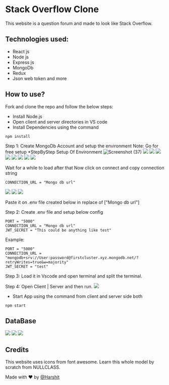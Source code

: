# Stack Overflow Clone

This website is a question forum and made to look like Stack Overflow.

## Technologies used:

- React js
- Node js
- Express js
- MongoDb
- Redux
- Json web token and more

## How to use?

Fork and clone the repo and follow the below steps:

- Install Node.js
- Open client and server directories in VS code
- Install Dependencies using the command

```
npm install
```

Step 1:
Create MongoDb Account and setup the environment
    Note: Go for free setup
*StepByStep Setup Of Environment
![Screenshot (37)](../Screenshots/3.png)
<img src="https://github.com/Harshitjoc/StackOverflow-Clone/blob/main/Screenshots/3.png">
<img src="https://github.com/Harshitjoc/StackOverflow-Clone/blob/main/Screenshots/4.png">
<img src="https://github.com/Harshitjoc/StackOverflow-Clone/blob/main/Screenshots/5.png">
<img src="https://github.com/Harshitjoc/StackOverflow-Clone/blob/main/Screenshots/6.png">
<img src="https://github.com/Harshitjoc/StackOverflow-Clone/blob/main/Screenshots/7.png">
<img src="https://github.com/Harshitjoc/StackOverflow-Clone/blob/main/Screenshots/8.png">
<img src="https://github.com/Harshitjoc/StackOverflow-Clone/blob/main/Screenshots/9.png">
<img src="https://github.com/Harshitjoc/StackOverflow-Clone/blob/main/Screenshots/10.png">

Wait for a while to load after that Now click on connect and copy connection string

```
CONNECTION_URL = "Mongo db url"
```

<img src="https://github.com/Harshitjoc/StackOverflow-Clone/blob/main/Screenshots/11.png">
<img src="https://github.com/Harshitjoc/StackOverflow-Clone/blob/main/Screenshots/12.png">
<img src="https://github.com/Harshitjoc/StackOverflow-Clone/blob/main/Screenshots/13.png">


Paste it on .env file created below in replace of ["Mongo db url"]

Step 2:
Create .env file and setup below config

```
PORT = "5000"
CONNECTION_URL = "Mongo db url"
JWT_SECRET = "This could be anything like test"
```

Example:
```
PORT = "5000"
CONNECTION_URL = "mongodb+srv://User:password@firstcluster.xyz.mongodb.net/?retryWrites=true&w=majority"
JWT_SECRET = "test"
```

Step 3:
Load it in Vscode and open terminal and split the terminal.

Step 4:
Open Client | Server and then run.
<img src="https://github.com/Harshitjoc/StackOverflow-Clone/blob/main/Screenshots/2.png">

- Start App using the command from client and server side both

```
npm start
```

## DataBase
<img src="https://github.com/Harshitjoc/StackOverflow-Clone/blob/main/Screenshots/14.png">
<img src="https://github.com/Harshitjoc/StackOverflow-Clone/blob/main/Screenshots/15.png">
<img src="https://github.com/Harshitjoc/StackOverflow-Clone/blob/main/Screenshots/16.png">


## Credits

This website uses icons from font awesome.
Learn this whole model by scratch from NULLCLASS.

Made with ❤️ by [@Harshit](https://www.linkedin.com/in/harshitjoc/)
